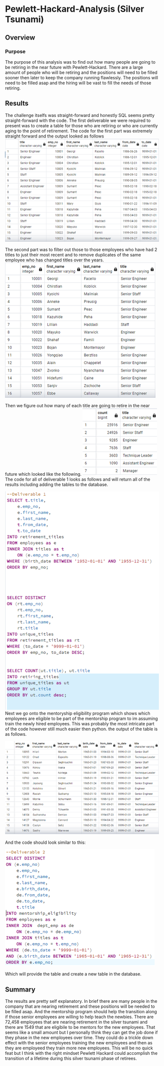 # Pewlett-Hackard-Analysis (Silver Tsunami)

## Overview

### Purpose
The purpose of this analysis was to find out how many people are going to be retiring in the near future with Pewlett-Hackard. There are a large amount of people who will be retiring and the positions will need to be filled sooner then later to keep the company running flawlessly. The positions will need to be filled asap and the hiring will be vast to fill the needs of those retiring.
   
## Results
The challenge itselfs was straight-forward and honestly SQL seems pretty straight-forward with the code. The first deliverable we were required to present was to create a table for those who are retiring or who are currently aging to the point of retirement. The code for the first part was extremely straight forward and the output looked as follows ![image1](https://github.com/Ajsforlife/Pewlett-Hackard-Analysis/blob/main/pictures-challenge/deliverable%201.png)

The second part was to filter out those to those employees who have had 2 titles to just their most recent and to remove duplicates of the same employee who has changed titles over the years. ![image2](https://github.com/Ajsforlife/Pewlett-Hackard-Analysis/blob/main/pictures-challenge/deliverable%201-2.png) 

Then we figure out how many of each title are going to retire in the near future which looked like the following. ![image3](https://github.com/Ajsforlife/Pewlett-Hackard-Analysis/blob/main/pictures-challenge/deliverable1-3.png) 
The code for all of deliverable 1 looks as follows and will return all of the results including adding the tables to the database.

![image4](https://github.com/Ajsforlife/Pewlett-Hackard-Analysis/blob/main/pictures-challenge/deliverable1-4.png)
Next we go onto the mentoryship eligibility program which shows which employees are eligible to be part of the mentorship program to im assuming train the newly hired employees. This was probably the most intricate part of the code however still much easier then python. the output of the table is as follows. 

![image5](https://github.com/Ajsforlife/Pewlett-Hackard-Analysis/blob/main/pictures-challenge/deliverable%202.png)

And the code should look similar to this:

![image6](https://github.com/Ajsforlife/Pewlett-Hackard-Analysis/blob/main/pictures-challenge/deliverable%202-2.png)

Which will provide the table and create a new table in the database.

## Summary

The results are pretty self explanatory. In brief there are many people in the company that are nearing retirement and these positions will be needed to be filled asap. And the mentorship program should help the transition along if those senior employees are willing to help teach the newbies. There are 72,458 employees that are nearing retirement in the silver tsunami and there are 1549 that are eligibile to be mentors for the new employees. That seems like a small amount but I personally think they can get the job done if they phase in the new employees over time. They could do a trickle down effect with the senior employees training the new employees and then as they are employeed they train more new employees. This will be no quick feat but I think with the right mindset Pewlett Hackard could accomplish the transition of a lifetime during this silver tsunami phase of retirees.
